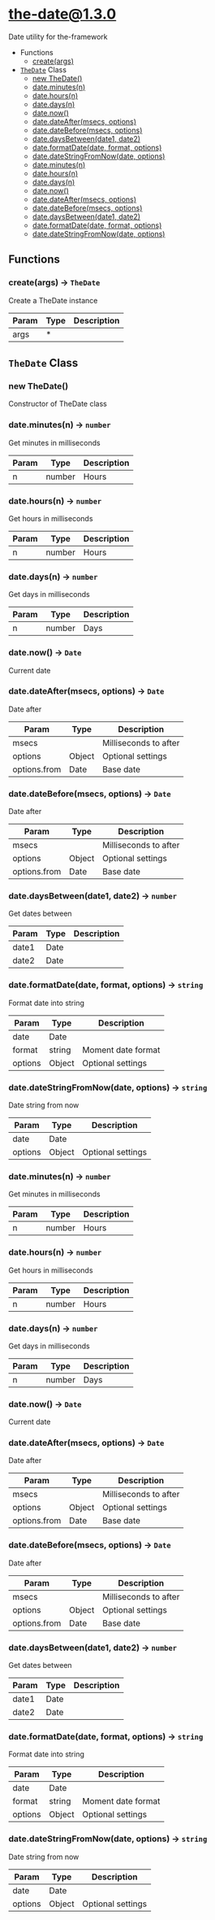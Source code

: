 # the-date@1.3.0

Date utility for the-framework

+ Functions
  + [create(args)](#the-date-function-create)
+ [`TheDate`](#the-date-classes) Class
  + [new TheDate()](#the-date-classes-the-date-constructor)
  + [date.minutes(n)](#the-date-classes-the-date-minutes)
  + [date.hours(n)](#the-date-classes-the-date-hours)
  + [date.days(n)](#the-date-classes-the-date-days)
  + [date.now()](#the-date-classes-the-date-now)
  + [date.dateAfter(msecs, options)](#the-date-classes-the-date-dateAfter)
  + [date.dateBefore(msecs, options)](#the-date-classes-the-date-dateBefore)
  + [date.daysBetween(date1, date2)](#the-date-classes-the-date-daysBetween)
  + [date.formatDate(date, format, options)](#the-date-classes-the-date-formatDate)
  + [date.dateStringFromNow(date, options)](#the-date-classes-the-date-dateStringFromNow)
  + [date.minutes(n)](#the-date-classes-the-date-minutes)
  + [date.hours(n)](#the-date-classes-the-date-hours)
  + [date.days(n)](#the-date-classes-the-date-days)
  + [date.now()](#the-date-classes-the-date-now)
  + [date.dateAfter(msecs, options)](#the-date-classes-the-date-dateAfter)
  + [date.dateBefore(msecs, options)](#the-date-classes-the-date-dateBefore)
  + [date.daysBetween(date1, date2)](#the-date-classes-the-date-daysBetween)
  + [date.formatDate(date, format, options)](#the-date-classes-the-date-formatDate)
  + [date.dateStringFromNow(date, options)](#the-date-classes-the-date-dateStringFromNow)

## Functions

<a class='md-heading-link' name="the-date-function-create" ></a>

### create(args) -> `TheDate`

Create a TheDate instance

| Param | Type | Description |
| ----- | --- | -------- |
| args | * |  |



<a class='md-heading-link' name="the-date-classes"></a>

## `TheDate` Class






<a class='md-heading-link' name="the-date-classes-the-date-constructor" ></a>

### new TheDate()

Constructor of TheDate class



<a class='md-heading-link' name="the-date-classes-the-date-minutes" ></a>

### date.minutes(n) -> `number`

Get minutes in milliseconds

| Param | Type | Description |
| ----- | --- | -------- |
| n | number | Hours |


<a class='md-heading-link' name="the-date-classes-the-date-hours" ></a>

### date.hours(n) -> `number`

Get hours in milliseconds

| Param | Type | Description |
| ----- | --- | -------- |
| n | number | Hours |


<a class='md-heading-link' name="the-date-classes-the-date-days" ></a>

### date.days(n) -> `number`

Get days in milliseconds

| Param | Type | Description |
| ----- | --- | -------- |
| n | number | Days |


<a class='md-heading-link' name="the-date-classes-the-date-now" ></a>

### date.now() -> `Date`

Current date

<a class='md-heading-link' name="the-date-classes-the-date-dateAfter" ></a>

### date.dateAfter(msecs, options) -> `Date`

Date after

| Param | Type | Description |
| ----- | --- | -------- |
| msecs |  | Milliseconds to after |
| options | Object | Optional settings |
| options.from | Date | Base date |


<a class='md-heading-link' name="the-date-classes-the-date-dateBefore" ></a>

### date.dateBefore(msecs, options) -> `Date`

Date after

| Param | Type | Description |
| ----- | --- | -------- |
| msecs |  | Milliseconds to after |
| options | Object | Optional settings |
| options.from | Date | Base date |


<a class='md-heading-link' name="the-date-classes-the-date-daysBetween" ></a>

### date.daysBetween(date1, date2) -> `number`

Get dates between

| Param | Type | Description |
| ----- | --- | -------- |
| date1 | Date |  |
| date2 | Date |  |


<a class='md-heading-link' name="the-date-classes-the-date-formatDate" ></a>

### date.formatDate(date, format, options) -> `string`

Format date into string

| Param | Type | Description |
| ----- | --- | -------- |
| date | Date |  |
| format | string | Moment date format |
| options | Object | Optional settings |


<a class='md-heading-link' name="the-date-classes-the-date-dateStringFromNow" ></a>

### date.dateStringFromNow(date, options) -> `string`

Date string from now

| Param | Type | Description |
| ----- | --- | -------- |
| date | Date |  |
| options | Object | Optional settings |


<a class='md-heading-link' name="the-date-classes-the-date-minutes" ></a>

### date.minutes(n) -> `number`

Get minutes in milliseconds

| Param | Type | Description |
| ----- | --- | -------- |
| n | number | Hours |


<a class='md-heading-link' name="the-date-classes-the-date-hours" ></a>

### date.hours(n) -> `number`

Get hours in milliseconds

| Param | Type | Description |
| ----- | --- | -------- |
| n | number | Hours |


<a class='md-heading-link' name="the-date-classes-the-date-days" ></a>

### date.days(n) -> `number`

Get days in milliseconds

| Param | Type | Description |
| ----- | --- | -------- |
| n | number | Days |


<a class='md-heading-link' name="the-date-classes-the-date-now" ></a>

### date.now() -> `Date`

Current date

<a class='md-heading-link' name="the-date-classes-the-date-dateAfter" ></a>

### date.dateAfter(msecs, options) -> `Date`

Date after

| Param | Type | Description |
| ----- | --- | -------- |
| msecs |  | Milliseconds to after |
| options | Object | Optional settings |
| options.from | Date | Base date |


<a class='md-heading-link' name="the-date-classes-the-date-dateBefore" ></a>

### date.dateBefore(msecs, options) -> `Date`

Date after

| Param | Type | Description |
| ----- | --- | -------- |
| msecs |  | Milliseconds to after |
| options | Object | Optional settings |
| options.from | Date | Base date |


<a class='md-heading-link' name="the-date-classes-the-date-daysBetween" ></a>

### date.daysBetween(date1, date2) -> `number`

Get dates between

| Param | Type | Description |
| ----- | --- | -------- |
| date1 | Date |  |
| date2 | Date |  |


<a class='md-heading-link' name="the-date-classes-the-date-formatDate" ></a>

### date.formatDate(date, format, options) -> `string`

Format date into string

| Param | Type | Description |
| ----- | --- | -------- |
| date | Date |  |
| format | string | Moment date format |
| options | Object | Optional settings |


<a class='md-heading-link' name="the-date-classes-the-date-dateStringFromNow" ></a>

### date.dateStringFromNow(date, options) -> `string`

Date string from now

| Param | Type | Description |
| ----- | --- | -------- |
| date | Date |  |
| options | Object | Optional settings |




